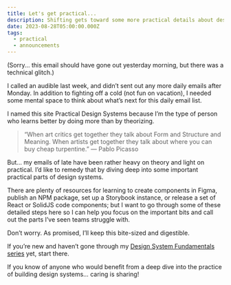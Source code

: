 ```yaml
---
title: Let's get practical...
description: Shifting gets toward some more practical details about design system.
date: 2023-08-28T05:00:00.000Z
tags:
  - practical
  - announcements
---
```

(Sorry... this email should have gone out yesterday morning, but there was a technical glitch.)

I called an audible last week, and didn’t sent out any more daily emails after Monday. In addition to fighting off a cold (not fun on vacation), I needed some mental space to think about what’s next for this daily email list.

I named this site Practical Design Systems because I’m the type of person who learns better by doing more than by theorizing.

> “When art critics get together they talk about Form and Structure and Meaning. When artists get together they talk about where you can buy cheap turpentine.”
— Pablo Picasso

But… my emails of late have been rather heavy on theory and light on practical. I’d like to remedy that by diving deep into some important practical parts of design systems. 

There are plenty of resources for learning to create components in Figma, publish an NPM package, set up a Storybook instance, or release a set of React or SolidJS code components; but I want to go through some of these detailed steps here so I can help you focus on the important bits and call out the parts I’ve seen teams struggle with.

Don’t worry. As promised, I’ll keep this bite-sized and digestible.

If you’re new and haven’t gone through my [Design System Fundamentals series](https://practicaldesignsystems.com/30-days/) yet, start there.

If you know of anyone who would benefit from a deep dive into the practice of building design systems… caring is sharing!
